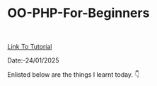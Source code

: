 # OO-PHP-For-Beginners

<br>

<a href = "https://www.youtube.com/watch?v=yrFr5PMdk2A"> Link To Tutorial </a>
<br>

Date:-24/01/2025 
<br>

Enlisted below are the things I learnt today. 👇
<br>


